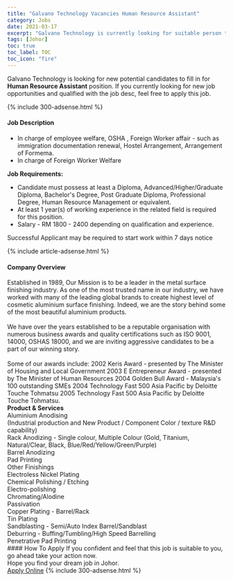 ```yaml
---
title: "Galvano Technology Vacancies Human Resource Assistant" 
category: Jobs 
date: 2021-03-17 
excerpt: "Galvano Technology is currently looking for suitable person to fill in the Human Resource Assistant which based in Johor" 
tags: [Johor] 
toc: true 
toc_label: TOC 
toc_icon: "fire" 
--- 
```


<p>Galvano Technology is looking for new potential candidates to fill in for <b>Human Resource Assistant</b> position. If you currently looking for new job opportunities and qualified with the job desc, feel free to apply this job.
</p>{% include 300-adsense.html %} 
<div><div><h4>Job Description</h4></div><div><div><span><div><ul><li>In charge of employee welfare, OSHA , Foreign Worker affair -&#160;such as immigration documentation&#160;renewal, Hostel Arrangement,&#160;Arrangement of Formema.</li><li>In charge of Foreign Worker Welfare</li></ul><p><strong>Job Requirements:</strong></p><ul><li>Candidate must possess at least a Diploma, Advanced/Higher/Graduate Diploma, Bachelor's Degree, Post Graduate Diploma, Professional Degree, Human Resource Management or equivalent.</li><li>At least 1 year(s) of working experience in the related field is required for this position.</li><li>Salary - RM 1800 - 2400 depending on qualification and experience.</li></ul><p>Successful Applicant may be required to start work within 7 days notice</p></div></span></div></div></div> 
{% include article-adsense.html %} 
<div><div><h4>Company Overview</h4></div><div><div><span><div><div>
<div>Established in 1989, Our Mission is to be a leader in the metal surface finishing industry. As one of the most trusted name in our industry, we have worked with many of the leading global brands to create highest level of cosmetic aluminium surface finishing. Indeed, we are the story behind some of the most beautiful aluminium products.<br>
<br>
We have over the years established to be a reputable organisation with numerous business awards and quality certifications such as ISO 9001, 14000, OSHAS 18000, and we are inviting aggressive candidates to be a part of our winning story.<br>
&#160;</div>
<div>Some of our awards include: 2002 Keris Award - presented by The Minister of Housing and Local Government 2003 E Entrepreneur Award - presented by The Minister of Human Resources 2004 Golden Bull Award - Malaysia's 100 outstanding SMEs 2004 Technology Fast 500 Asia Pacific by Deloitte Touche Tohmatsu 2005 Technology Fast 500 Asia Pacific by Deloitte Touche Tohmatsu.</div>
</div>
<div><strong>Product &amp; Services</strong></div>
<div>
<div>
<div>Aluminium Anodising</div>
<div>(Industrial production and New Product / Component Color / texture R&amp;D capability)</div>
<div>Rack Anodizing - Single colour, Multiple Colour (Gold, Titanium, Natural/Clear, Black, Blue/Red/Yellow/Green/Purple)</div>
<div>Barrel Anodizing</div>
<div>Pad Printing</div>
<div>Other Finishings</div>
<div>Electroless Nickel Plating</div>
<div>Chemical Polishing / Etching</div>
<div>Electro-polishing</div>
<div>Chromating/Alodine</div>
<div>Passivation</div>
<div>Copper Plating - Barrel/Rack</div>
<div>Tin Plating</div>
<div>Sandblasting - Semi/Auto Index Barrel/Sandblast</div>
<div>Deburring - Buffing/Tumbling/High Speed Barrelling</div>
<div>Penetrative Pad Printing</div>
</div>
</div></div></span></div></div></div> 
#### How To Apply 
If you confident and feel that this job is suitable to you, go ahead take your action now. <br/> 
Hope you find your dream job in Johor. <br/> 
<a href="https://www.jobstreet.com.my/en/job/human-resource-assistant-4509904?jobId=jobstreet-my-job-4509904&" class="btn btn--info" target="_blank" rel="nofollow noopenner">Apply Online</a> 
{% include 300-adsense.html %} 